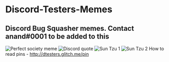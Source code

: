 # Discord-Testers-Memes
## Discord Bug Squasher memes. Contact anand#0001 to be added to this


![Perfect society meme](https://i.imgur.com/ZQg0cDA.png)
![Discord quote](https://i.imgur.com/22VPChM.png)
![Sun Tzu 1](https://media.discordapp.net/attachments/765720809519316992/802000710950584350/Sun_Zhu_Quote_DTester.jpg)
![Sun Tzu 2](https://media.discordapp.net/attachments/765720809519316992/802000782537916426/Sun_Zhu_Quote_DTester_2.jpg)
How to read pins - http://dtesters.glitch.me/pin
